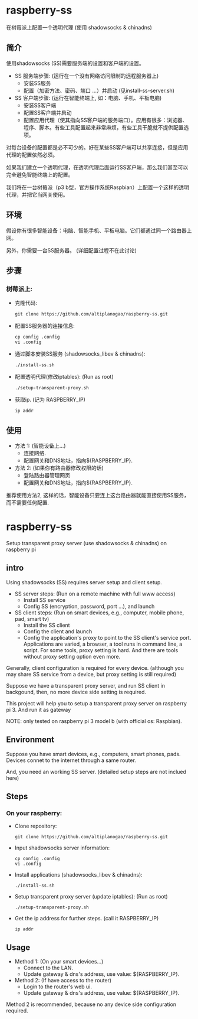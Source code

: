 # raspberry-ss
在树莓派上配置一个透明代理 (使用 shadowsocks & chinadns)

## 简介
使用shadowsocks (SS)需要服务端的设置和客户端的设置。
* SS 服务端步骤: (运行在一个没有网络访问限制的远程服务器上)
  * 安装SS服务
  * 配置（加密方法、密码、端口 ...）并启动 (见install-ss-server.sh)
* SS 客户端步骤: (运行在智能终端上, 如：电脑、手机、平板电脑)
  * 安装SS客户端
  * 配置SS客户端并启动
  * 配置应用代理（使其指向SS客户端的服务端口）。应用有很多：浏览器、程序、脚本。有些工具配置起来非常麻烦，有些工具干脆就不提供配置选项。

对每台设备的配置都是必不可少的。好在某些SS客户端可以共享连接，但是应用代理的配置依然必须。

如果我们建立一个透明代理，在透明代理后面运行SS客户端，那么我们甚至可以完全避免智能终端上的配置。

我们将在一台树莓派（p3 b型，官方操作系统Raspbian）上配置一个这样的透明代理，并把它当网关使用。

## 环境
假设你有很多智能设备：电脑、智能手机、平板电脑。它们都通过同一个路由器上网。

另外，你需要一台SS服务器。 (详细配置过程不在此讨论)

## 步骤

### 树莓派上:

* 克隆代码:

  ```
  git clone https://github.com/altiplanogao/raspberry-ss.git
  ```

* 配置SS服务器的连接信息:

  ```
  cp config .config
  vi .config
  ```

* 通过脚本安装SS服务 (shadowsocks_libev & chinadns):

  ```
  ./install-ss.sh
  ```

* 配置透明代理(修改iptables): (Run as root)

  ```
  ./setup-transparent-proxy.sh
  ```

* 获取ip. (记为 RASPBERRY_IP)

  ```
  ip addr
  ```

## 使用

* 方法 1: (智能设备上...)
  * 连接网络.
  * 配置网关和DNS地址，指向${RASPBERRY_IP}.
* 方法 2: (如果你有路由器修改权限的话)
  * 登陆路由器管理网页
  * 配置网关和DNS地址，指向${RASPBERRY_IP}.
 
 推荐使用方法2, 这样的话，智能设备只要连上这台路由器就能直接使用SS服务，而不需要任何配置.

# raspberry-ss
Setup transparent proxy server (use shadowsocks & chinadns) on raspberry pi

## intro
Using shadowsocks (SS) requires server setup and client setup.
* SS server steps: (Run on a remote machine with full www access)
  * Install SS service
  * Config SS (encryption, password, port ...), and launch
* SS client steps: (Run on smart devices, e.g., computer, mobile phone, pad, smart tv)
  * Install the SS client
  * Config the client and launch
  * Config the application's proxy to point to the SS client's service port. Applications are varied, a browser, a tool runs in command line, a script. For some tools, proxy setting is hard. And there are tools without proxy setting option even more. 

Generally, client configuration is required for every device. (although you may share SS service from a device, but proxy setting is still required)

Suppose we have a transparent proxy server, and run SS client in backgound, then, no more device side setting is required.

This project will help you to setup a transparent proxy server on raspberry pi 3. And run it as gateway

NOTE: only tested on raspberry pi 3 model b (with official os: Raspbian). 

## Environment
Suppose you have smart devices, e.g., computers, smart phones, pads. Devices connet to the internet through a same router.

And, you need an working SS server. (detailed setup steps are not inclued here)

## Steps

### On your raspberry:

* Clone repository:

  ```
  git clone https://github.com/altiplanogao/raspberry-ss.git
  ```

* Input shadowsocks server information:

  ```
  cp config .config
  vi .config
  ```

* Install applications (shadowsocks_libev & chinadns): 

  ```
  ./install-ss.sh
  ```

* Setup transparent proxy server (update iptables): (Run as root)

  ```
  ./setup-transparent-proxy.sh
  ```

* Get the ip address for further steps. (call it RASPBERRY_IP)

  ```
  ip addr
  ```

## Usage

* Method 1: (On your smart devices...)
  * Connect to the LAN.
  * Update gateway & dns's address, use value: ${RASPBERRY_IP}.
* Method 2: (If have access to the router)
  * Login to the router's web ui.
  * Update gateway & dns's address, use value: ${RASPBERRY_IP}.
 
 Method 2 is recommended, because no any device side configuration required.
 

